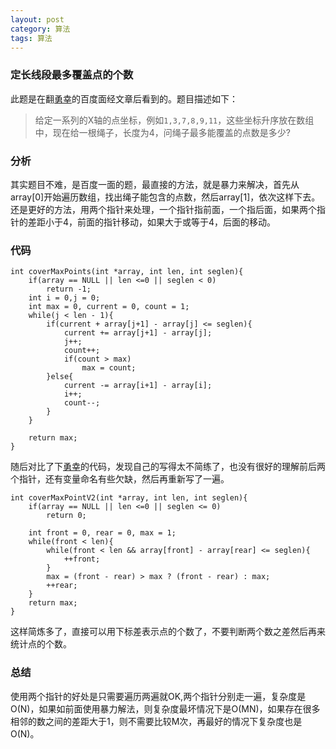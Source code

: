 ```yaml
---
layout: post
category: 算法 
tags: 算法
---
```


### 定长线段最多覆盖点的个数

此题是在翻[勇幸]()的百度面经文章后看到的。题目描述如下：

> 给定一系列的X轴的点坐标，例如`1,3,7,8,9,11`，这些坐标升序放在数组中，现在给一根绳子，长度为4，问绳子最多能覆盖的点数是多少?

### 分析

其实题目不难，是百度一面的题，最直接的方法，就是暴力来解决，首先从array[0]开始遍历数组，找出绳子能包含的点数，然后array[1]，依次这样下去。还是更好的方法，用两个指针来处理，一个指针指前面，一个指后面，如果两个指针的差距小于4，前面的指针移动，如果大于或等于4，后面的移动。

### 代码


    int coverMaxPoints(int *array, int len, int seglen){
        if(array == NULL || len <=0 || seglen < 0)
            return -1;
        int i = 0,j = 0;
        int max = 0, current = 0, count = 1;
        while(j < len - 1){
            if(current + array[j+1] - array[j] <= seglen){
                current += array[j+1] - array[j];
                j++;
                count++;
                if(count > max)
                    max = count;
            }else{
                current -= array[i+1] - array[i];     
                i++;
                count--;
            }
        }

        return max;
    }


随后对比了下[勇幸]()的代码，发现自己的写得太不简练了，也没有很好的理解前后两个指针，还有变量命名有些欠缺，然后再重新写了一遍。


    int coverMaxPointV2(int *array, int len, int seglen){
        if(array == NULL || len <=0 || seglen <= 0)
            return 0;

        int front = 0, rear = 0, max = 1; 
        while(front < len){
            while(front < len && array[front] - array[rear] <= seglen){
                ++front;
            }
            max = (front - rear) > max ? (front - rear) : max;
            ++rear;
        } 
        return max;
    }

这样简炼多了，直接可以用下标差表示点的个数了，不要判断两个数之差然后再来统计点的个数。

### 总结

使用两个指针的好处是只需要遍历两遍就OK,两个指针分别走一遍，复杂度是O(N)，如果如前面使用暴力解法，则复杂度最坏情况下是O(MN)，如果存在很多相邻的数之间的差距大于1，则不需要比较M次，再最好的情况下复杂度也是O(N)。
